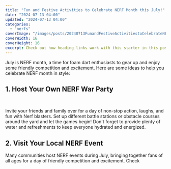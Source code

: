 ```yaml
---
title: "Fun and Festive Activities to Celebrate NERF Month this July!"
date: "2024-07-13 04:00"
updated: "2024-07-13 04:00"
categories:
  - "nerfs"
coverImage: "/images/posts/20240713FunandFestiveActivitiestoCelebrateNERFMonththisJuly_1.jpg"
coverWidth: 16
coverHeight: 16
excerpt: Check out how heading links work with this starter in this post.
---
```


<script>
  import { base } from '$app/paths';
</script>


July is NERF month, a time for foam dart enthusiasts to gear up and enjoy some friendly competition and excitement. Here are some ideas to help you celebrate NERF month in style:

## 1. Host Your Own NERF War Party

<img class="cover-image" src="{base}/images/posts/20240713FunandFestiveActivitiestoCelebrateNERFMonththisJuly_2.jpg" alt="" style="aspect-ratio: 16 / 16;" width="16" height="16">


Invite your friends and family over for a day of non-stop action, laughs, and fun with Nerf blasters. Set up different battle stations or obstacle courses around the yard and let the games begin! Don't forget to provide plenty of water and refreshments to keep everyone hydrated and energized.

## 2. Visit Your Local NERF Event

Many communities host NERF events during July, bringing together fans of all ages for a day of friendly competition and excitement. Check